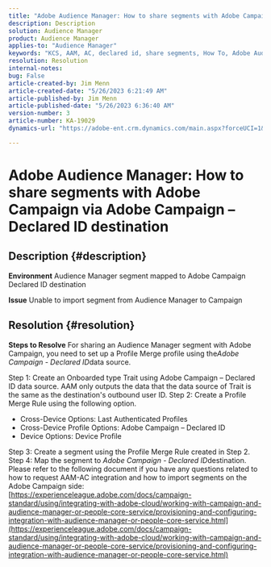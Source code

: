 ```yaml
---
title: "Adobe Audience Manager: How to share segments with Adobe Campaign via Adobe Campaign – Declared ID destination"
description: Description
solution: Audience Manager
product: Audience Manager
applies-to: "Audience Manager"
keywords: "KCS, AAM, AC, declared id, share segments, How To, Adobe Audience Manager, Adobe Campaign, Declared ID destination"
resolution: Resolution
internal-notes: 
bug: False
article-created-by: Jim Menn
article-created-date: "5/26/2023 6:21:49 AM"
article-published-by: Jim Menn
article-published-date: "5/26/2023 6:36:40 AM"
version-number: 3
article-number: KA-19029
dynamics-url: "https://adobe-ent.crm.dynamics.com/main.aspx?forceUCI=1&pagetype=entityrecord&etn=knowledgearticle&id=2d476096-8dfb-ed11-8849-6045bd006079"

---
```

# Adobe Audience Manager: How to share segments with Adobe Campaign via Adobe Campaign – Declared ID destination

## Description {#description}


<b>Environment</b>
 Audience Manager segment mapped to Adobe Campaign Declared ID destination

<b>Issue</b>
 Unable to import segment from Audience Manager to Campaign


## Resolution {#resolution}


<b>Steps to Resolve</b>
 For sharing an Audience Manager segment with Adobe Campaign, you need to set up a Profile Merge profile using the*Adobe Campaign - Declared ID*data source.

Step 1: Create an Onboarded type Trait using Adobe Campaign – Declared ID data source.
 AAM only outputs the data that the data source of Trait is the same as the destination's outbound user ID.
 Step 2: Create a Profile Merge Rule using the following option.

- Cross-Device Options: Last Authenticated Profiles
- Cross-Device Profile Options: Adobe Campaign – Declared ID
- Device Options: Device Profile


Step 3: Create a segment using the Profile Merge Rule created in Step 2.
 Step 4: Map the segment to *Adobe Campaign - Declared ID*destination.
 Please refer to the following document if you have any questions related to how to request AAM-AC integration and how to import segments on the Adobe Campaign side: [https://experienceleague.adobe.com/docs/campaign-standard/using/integrating-with-adobe-cloud/working-with-campaign-and-audience-manager-or-people-core-service/provisioning-and-configuring-integration-with-audience-manager-or-people-core-service.html](https://experienceleague.adobe.com/docs/campaign-standard/using/integrating-with-adobe-cloud/working-with-campaign-and-audience-manager-or-people-core-service/provisioning-and-configuring-integration-with-audience-manager-or-people-core-service.html)
